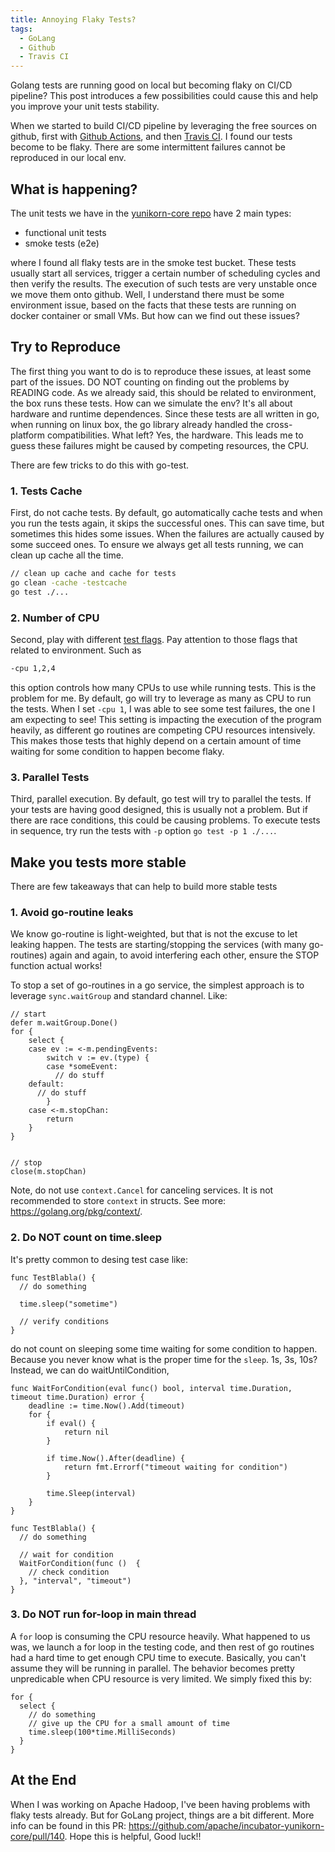 ```yaml
---
title: Annoying Flaky Tests?
tags:
  - GoLang
  - Github
  - Travis CI
---
```

Golang tests are running good on local but becoming flaky on CI/CD pipeline?
This post introduces a few possibilities could cause this and help you improve
your unit tests stability.

<!--more-->

When we started to build CI/CD pipeline by leveraging the free sources on github,
first with [Github Actions](https://github.com/features/actions), and then [Travis CI](https://travis-ci.org/). I found our tests become to be flaky. There are some intermittent failures cannot be reproduced in our local env.

## What is happening?

The unit tests we have in the [yunikorn-core repo](https://github.com/apache/incubator-yunikorn-core) have 2 main types:
* functional unit tests
* smoke tests (e2e)

where I found all flaky tests are in the smoke test bucket. These tests usually
start all services, trigger a certain number of scheduling cycles and then verify
the results. The execution of such tests are very unstable once we move them
onto github. Well, I understand there must be some environment issue, based on the facts
that these tests are running on docker container or small VMs. But how can we find
out these issues?

## Try to Reproduce

The first thing you want to do is to reproduce these issues, at least some part of the issues.
DO NOT counting on finding out the problems by READING code. As we already said,
this should be related to environment, the box runs these tests. How can we simulate the env?
It's all about hardware and runtime dependences. Since these tests are all written in go,
when running on linux box, the go library already handled the cross-platform compatibilities.
What left? Yes, the hardware. This leads me to guess these failures might be caused by
competing resources, the CPU.

There are few tricks to do this with go-test.

### 1. Tests Cache
First, do not cache tests. By default, go automatically cache tests and when you run the tests again, it skips the successful ones. This can save time, but sometimes this hides some issues. When the failures are actually caused by some succeed ones. To ensure we always get all tests running, we can clean up cache all the time.

```bash
// clean up cache and cache for tests
go clean -cache -testcache
go test ./...
```

### 2. Number of CPU
Second, play with different [test flags](https://golang.org/cmd/go/#hdr-Testing_flags).
Pay attention to those flags that related to environment. Such as

```bash
-cpu 1,2,4
```

this option controls how many CPUs to use while running tests. This is the problem for me.
By default, go will try to leverage as many as CPU to run the tests.
When I set `-cpu 1`, I was able to see some test failures, the one I am expecting to see!
This setting is impacting the execution of the program heavily, as different go routines
are competing CPU resources intensively. This makes those tests that highly depend on a
certain amount of time waiting for some condition to happen become flaky.

### 3. Parallel Tests
Third, parallel execution. By default, go test will try to parallel the tests.
If your tests are having good designed, this is usually not a problem. But if there
are race conditions, this could be causing problems. To execute tests in sequence, try
run the tests with `-p` option `go test -p 1 ./...`.

## Make you tests more stable

There are few takeaways that can help to build more stable tests

### 1. Avoid go-routine leaks

We know go-routine is light-weighted, but that is not the excuse to let leaking happen.
The tests are starting/stopping the services (with many go-routines) again and again,
to avoid interfering each other, ensure the STOP function actual works!

To stop a set of go-routines in a go service, the simplest approach is to leverage
`sync.waitGroup` and standard channel. Like:

```GoLang
// start
defer m.waitGroup.Done()
for {
	select {
	case ev := <-m.pendingEvents:
		switch v := ev.(type) {
		case *someEvent:
		  // do stuff
    default:
      // do stuff
		}
	case <-m.stopChan:
		return
	}
}


// stop
close(m.stopChan)
```

Note, do not use `context.Cancel` for canceling services. It is not recommended to
store `context` in structs. See more: https://golang.org/pkg/context/.

### 2. Do NOT count on time.sleep

It's pretty common to desing test case like:

```GoLang
func TestBlabla() {
  // do something

  time.sleep("sometime")

  // verify conditions
}
```

do not count on sleeping some time waiting for some condition to happen.
Because you never know what is the proper time for the `sleep`. 1s, 3s, 10s?
Instead, we can do waitUntilCondition,

```GoLang
func WaitForCondition(eval func() bool, interval time.Duration, timeout time.Duration) error {
	deadline := time.Now().Add(timeout)
	for {
		if eval() {
			return nil
		}

		if time.Now().After(deadline) {
			return fmt.Errorf("timeout waiting for condition")
		}

		time.Sleep(interval)
	}
}

func TestBlabla() {
  // do something

  // wait for condition
  WaitForCondition(func ()  {
    // check condition
  }, "interval", "timeout")
}
```

### 3. Do NOT run for-loop in main thread

A `for` loop is consuming the CPU resource heavily. What happened to us was, we
launch a for loop in the testing code, and then rest of go routines had a hard time
to get enough CPU time to execute. Basically, you can't assume they will be running in parallel.
The behavior becomes pretty unpredicable when CPU resource is very limited. We
simply fixed this by:

```GoLang
for {
  select {
    // do something
    // give up the CPU for a small amount of time
    time.sleep(100*time.MilliSeconds)
  }
}
```

## At the End

When I was working on Apache Hadoop, I've been having problems with flaky tests already.
But for GoLang project, things are a bit different. More info can be found in this PR: https://github.com/apache/incubator-yunikorn-core/pull/140. Hope this is helpful, Good luck!!
